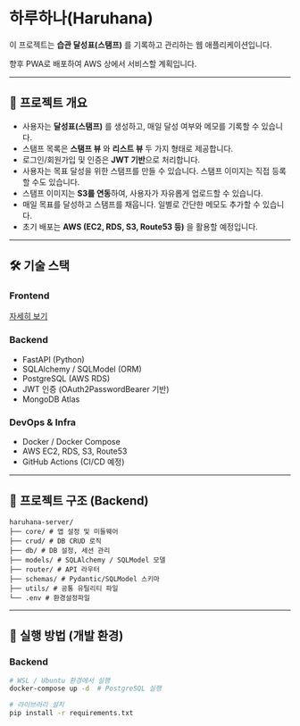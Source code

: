 # 하루하나(Haruhana)

이 프로젝트는 **습관 달성표(스탬프)** 를 기록하고 관리하는 웹 애플리케이션입니다.  

향후 PWA로 배포하여 AWS 상에서 서비스할 계획입니다.

---

## 📌 프로젝트 개요
- 사용자는 **달성표(스탬프)** 를 생성하고, 매일 달성 여부와 메모를 기록할 수 있습니다.
- 스탬프 목록은 **스탬프 뷰** 와 **리스트 뷰** 두 가지 형태로 제공합니다.
- 로그인/회원가입 및 인증은 **JWT 기반**으로 처리합니다.
- 사용자는 목표 달성을 위한 스탬프를 만들 수 있습니다. 스탬프 이미지는 직접 등록할 수도 있습니다.
- 스탬프 이미지는 **S3를 연동**하여, 사용자가 자유롭게 업로드할 수 있습니다. 
- 매일 목표를 달성하고 스탬프를 채웁니다. 일별로 간단한 메모도 추가할 수 있습니다. 
- 초기 배포는 **AWS (EC2, RDS, S3, Route53 등)** 을 활용할 예정입니다.

---

## 🛠️ 기술 스택

### Frontend

[자세히 보기](https://github.com/hjk997/haruhana-client)

### Backend
- FastAPI (Python)
- SQLAlchemy / SQLModel (ORM)
- PostgreSQL (AWS RDS)
- JWT 인증 (OAuth2PasswordBearer 기반)
- MongoDB Atlas

### DevOps & Infra
- Docker / Docker Compose
- AWS EC2, RDS, S3, Route53
- GitHub Actions (CI/CD 예정)

---

## 📂 프로젝트 구조 (Backend)

```
haruhana-server/
├── core/ # 앱 설정 및 미들웨어
├── crud/ # DB CRUD 로직
├── db/ # DB 설정, 세션 관리 
├── models/ # SQLAlchemy / SQLModel 모델
├── router/ # API 라우터
├── schemas/ # Pydantic/SQLModel 스키마
├── utils/ # 공통 유틸리티 파일 
└── .env # 환경설정파일 
```

---

## 🚀 실행 방법 (개발 환경)

### Backend
```bash
# WSL / Ubuntu 환경에서 실행
docker-compose up -d  # PostgreSQL 실행

# 라이브러리 설치 
pip install -r requirements.txt
```

